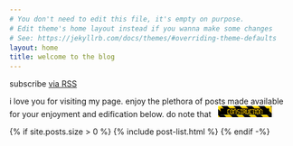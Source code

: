 ```yaml
---
# You don't need to edit this file, it's empty on purpose.
# Edit theme's home layout instead if you wanna make some changes
# See: https://jekyllrb.com/docs/themes/#overriding-theme-defaults
layout: home
title: welcome to the blog
---
```

<div class="rss-subscribe">subscribe <a href="{{ "/feed.xml" | relative_url }}">via RSS</a></div>

i love you for visiting my page. enjoy the plethora of posts made available for your enjoyment and edification below. do note that&nbsp;&nbsp;&nbsp;<img alt="this website is always under construction" height="20px" src="/assets/under-construction.gif">

<div>
    {% if site.posts.size > 0 %}
        {% include post-list.html %}
    {% endif -%}
</div>